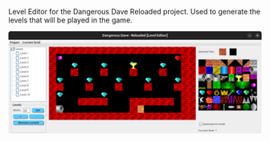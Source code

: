 Level Editor for the Dangerous Dave Reloaded project. Used to generate the levels that will be played in the game.

<img src="assets/screen.png">
